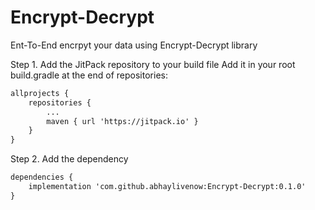 # Encrypt-Decrypt

Ent-To-End encrpyt your data using Encrypt-Decrypt library

Step 1. Add the JitPack repository to your build file
Add it in your root build.gradle at the end of repositories:

```html
allprojects {
	repositories {
		...
		maven { url 'https://jitpack.io' }
	}
}
```
  
Step 2. Add the dependency

```html
dependencies {
    implementation 'com.github.abhaylivenow:Encrypt-Decrypt:0.1.0'
}
```
